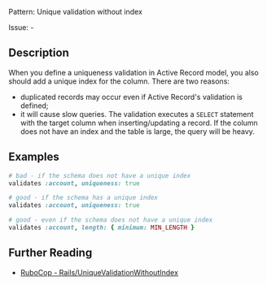 Pattern: Unique validation without index

Issue: -

## Description

When you define a uniqueness validation in Active Record model, you also should add a unique index for the column. There are two reasons:
- duplicated records may occur even if Active Record's validation is defined;
- it will cause slow queries. The validation executes a `SELECT` statement with the target column when inserting/updating a record. If the column does not have an index and the table is large, the query will be heavy.

## Examples

```ruby
# bad - if the schema does not have a unique index
validates :account, uniqueness: true

# good - if the schema has a unique index
validates :account, uniqueness: true

# good - even if the schema does not have a unique index
validates :account, length: { minimum: MIN_LENGTH }
```

## Further Reading

* [RuboCop - Rails/UniqueValidationWithoutIndex](https://docs.rubocop.org/projects/rails/en/stable/cops_rails/#railsuniquevalidationwithoutindex)
